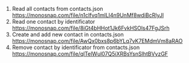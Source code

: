 1. Read all contacts from contacts.json https://monosnap.com/file/n1clfvq1mlLl4n9UnMf8wdiBcRlyJl
2. Read one contact by identificator https://monosnap.com/file/8iGt4bHHot1Jk6FvkHSOls47FgJSrh
3. Create and add new contact in contacts.json https://monosnap.com/file/AwQx0bxs8p6bYLq7vK7EMdmVm8aRAO
4. Remove contact by identificator from contacts.json https://monosnap.com/file/qlTelWul07Q5iXRBsYsnSlhtBVyzGF
